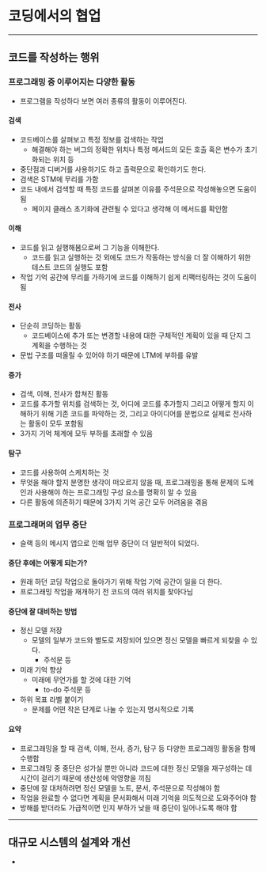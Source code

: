 # 코딩에서의 협업

---------

## 코드를 작성하는 행위

### 프로그래밍 중 이루어지는 다양한 활동

- 프로그램을 작성하다 보면 여러 종류의 활동이 이루어진다.

#### 검색

- 코드베이스를 살펴보고 특정 정보를 검색하는 작업
  - 해결해야 하는 버그의 정확한 위치나 특정 메서드의 모든 호출 혹은 변수가 초기화되는 위치 등
- 중단점과 디버거를 사용하기도 하고 출력문으로 확인하기도 한다.
- 검색은 STM에 무리를 가함
- 코드 내에서 검색할 때 특정 코드를 살펴본 이유를 주석문으로 작성해놓으면 도움이 됨
  - 페이지 클래스 초기화에 관련될 수 있다고 생각해 이 메서드를 확인함

#### 이해

- 코드를 읽고 실행해봄으로써 그 기능을 이해한다.
  - 코드를 읽고 실행하는 것 외에도 코드가 작동하는 방식을 더 잘 이해하기 위한 테스트 코드의 실행도 포함
- 작업 기억 공간에 무리를 가하기에 코드를 이해하기 쉽게 리팩터링하는 것이 도움이 됨

#### 전사

- 단순히 코딩하는 활동
  - 코드베이스에 추가 또는 변경할 내용에 대한 구체적인 계획이 있을 때 단지 그 계획을 수행하는 것
- 문법 구조를 떠올릴 수 있어야 하기 때문에 LTM에 부하를 유발

#### 증가

- 검색, 이해, 전사가 합쳐진 활동
- 코드를 추가할 위치를 검색하는 것, 어디에 코드를 추가할지 그리고 어떻게 할지 이해하기 위해 기존 코드를 파악하는 것, 그리고 아이디어를
문법으로 실제로 전사하는 활동이 모두 포함됨
- 3가지 기억 체계에 모두 부하를 초래할 수 있음

#### 탐구

- 코드를 사용하여 스케치하는 것
- 무엇을 해야 할지 분명한 생각이 떠오르지 않을 때, 프로그래밍을 통해 문제의 도메인과 사용해야 하는 프로그래밍 구성 요소를 명확히 알 수 있음
- 다른 활동에 의존하기 때문에 3가지 기억 공간 모두 어려움을 겪음

### 프로그래머의 업무 중단

- 슬랙 등의 메시지 앱으로 인해 업무 중단이 더 일반적이 되었다.

#### 중단 후에는 어떻게 되는가?

- 원래 하던 코딩 작업으로 돌아가기 위해 작업 기억 공간이 일을 더 한다.
- 프로그래밍 작업을 재개하기 전 코드의 여러 위치를 찾아다님

#### 중단에 잘 대비하는 방법

- 정신 모델 저장
  - 모델의 일부가 코드와 별도로 저장되어 있으면 정신 모델을 빠르게 되찾을 수 있다.
    - 주석문 등
- 미래 기억 향상
  - 미래에 무언가를 할 것에 대한 기억
    - to-do 주석문 등
- 하위 목표 라벨 붙이기
  - 문제를 어떤 작은 단계로 나눌 수 있는지 명시적으로 기록

#### 요약

- 프로그래밍을 할 때 검색, 이해, 전사, 증가, 탐구 등 다양한 프로그래밍 활동을 함께 수행함
- 프로그래밍 중 중단은 성가실 뿐만 아니라 코드에 대한 정신 모델을 재구성하는 데 시간이 걸리기 때문에 생산성에 악영향을 끼침
- 중단에 잘 대처하려면 정신 모델을 노트, 문서, 주석문으로 작성해야 함
- 작업을 완료할 수 없다면 계획을 문서화해서 미래 기억을 의도적으로 도와주어야 함
- 방해를 받더라도 가급적이면 인지 부하가 낮을 때 중단이 일어나도록 해야 함

-----------

## 대규모 시스템의 설계와 개선

- 
